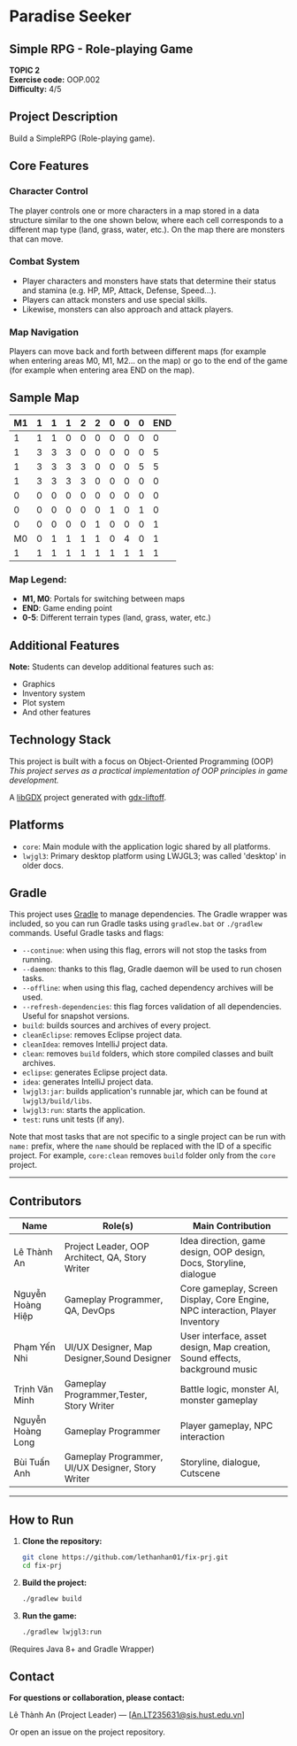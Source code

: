 # Paradise Seeker 
## Simple RPG - Role-playing Game

**TOPIC 2**  
**Exercise code:** OOP.002  
**Difficulty:** 4/5

## Project Description
Build a SimpleRPG (Role-playing game).

## Core Features

### Character Control
The player controls one or more characters in a map stored in a data structure similar to the one shown below, where each cell corresponds to a different map type (land, grass, water, etc.). On the map there are monsters that can move.

### Combat System
- Player characters and monsters have stats that determine their status and stamina (e.g. HP, MP, Attack, Defense, Speed...).
- Players can attack monsters and use special skills.
- Likewise, monsters can also approach and attack players.

### Map Navigation
Players can move back and forth between different maps (for example when entering areas M0, M1, M2... on the map) or go to the end of the game (for example when entering area END on the map).

## Sample Map

| M1 | 1 | 1 | 1 | 2 | 2 | 0 | 0 | 0 | END |
|----|---|---|---|---|---|---|---|---|-----|
| 1  | 1 | 1 | 0 | 0 | 0 | 0 | 0 | 0 | 0   |
| 1  | 3 | 3 | 3 | 0 | 0 | 0 | 0 | 0 | 5   |
| 1  | 3 | 3 | 3 | 3 | 0 | 0 | 0 | 5 | 5   |
| 1  | 3 | 3 | 3 | 3 | 0 | 0 | 0 | 0 | 0   |
| 0  | 0 | 0 | 0 | 0 | 0 | 0 | 0 | 0 | 0   |
| 0  | 0 | 0 | 0 | 0 | 0 | 1 | 0 | 1 | 0   |
| 0  | 0 | 0 | 0 | 0 | 1 | 0 | 0 | 0 | 1   |
| M0 | 0 | 1 | 1 | 1 | 1 | 0 | 4 | 0 | 1   |
| 1  | 1 | 1 | 1 | 1 | 1 | 1 | 1 | 1 | 1   |

### Map Legend:
- **M1, M0**: Portals for switching between maps
- **END**: Game ending point
- **0-5**: Different terrain types (land, grass, water, etc.)

## Additional Features

**Note:** Students can develop additional features such as:
- Graphics
- Inventory system
- Plot system
- And other features

## Technology Stack

This project is built with a focus on Object-Oriented Programming (OOP)
*This project serves as a practical implementation of OOP principles in game development.*

A [libGDX](https://libgdx.com/) project generated with [gdx-liftoff](https://github.com/libgdx/gdx-liftoff).

## Platforms

- `core`: Main module with the application logic shared by all platforms.
- `lwjgl3`: Primary desktop platform using LWJGL3; was called 'desktop' in older docs.

## Gradle

This project uses [Gradle](https://gradle.org/) to manage dependencies.
The Gradle wrapper was included, so you can run Gradle tasks using `gradlew.bat` or `./gradlew` commands.
Useful Gradle tasks and flags:

- `--continue`: when using this flag, errors will not stop the tasks from running.
- `--daemon`: thanks to this flag, Gradle daemon will be used to run chosen tasks.
- `--offline`: when using this flag, cached dependency archives will be used.
- `--refresh-dependencies`: this flag forces validation of all dependencies. Useful for snapshot versions.
- `build`: builds sources and archives of every project.
- `cleanEclipse`: removes Eclipse project data.
- `cleanIdea`: removes IntelliJ project data.
- `clean`: removes `build` folders, which store compiled classes and built archives.
- `eclipse`: generates Eclipse project data.
- `idea`: generates IntelliJ project data.
- `lwjgl3:jar`: builds application's runnable jar, which can be found at `lwjgl3/build/libs`.
- `lwjgl3:run`: starts the application.
- `test`: runs unit tests (if any).

Note that most tasks that are not specific to a single project can be run with `name:` prefix, where the `name` should be replaced with the ID of a specific project.
For example, `core:clean` removes `build` folder only from the `core` project.

---

## Contributors

| Name                   | Role(s)                      | Main Contribution                                                             |
|------------------------|------------------------------|-------------------------------------------------------------------------------|
| Lê Thành An            | Project Leader, OOP Architect, QA, Story Writer | Idea direction, game design, OOP design, Docs, Storyline, dialogue            |
| Nguyễn Hoàng Hiệp      | Gameplay Programmer, QA, DevOps        | Core gameplay, Screen Display, Core Engine, NPC interaction, Player Inventory |
| Phạm Yến Nhi           | UI/UX Designer, Map Designer,Sound Designer  | User interface, asset design, Map creation, Sound effects, background music   |
| Trịnh Văn Minh         | Gameplay Programmer,Tester, Story Writer | Battle logic, monster AI, monster gameplay                                    |
| Nguyễn Hoàng Long      | Gameplay Programmer        | Player gameplay, NPC interaction                                              |
| Bùi Tuấn Anh           | Gameplay Programmer, UI/UX Designer, Story Writer    | Storyline, dialogue, Cutscene                                                 |

---

## How to Run

1. **Clone the repository:**  
   ```bash
   git clone https://github.com/lethanhan01/fix-prj.git
   cd fix-prj
2. **Build the project:**
   ```bash
   ./gradlew build
3. **Run the game:**
   ```bash
   ./gradlew lwjgl3:run
   
  (Requires Java 8+ and Gradle Wrapper)
## Contact
**For questions or collaboration, please contact:**

Lê Thành An (Project Leader) — [An.LT235631@sis.hust.edu.vn]

Or open an issue on the project repository.
